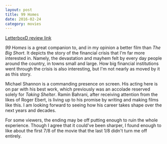 ```yaml
---
layout: post
title: 99 Homes 
date: 2016-02-24
category: movies
---
```

 
[LetterboxD review link](http://letterboxd.com/samarthbhaskar/film/99-homes/)

 <em>99 Homes</em> is a great companion to, and in my opinion a better film than <em>The Big Short</em>. It depicts the story of the financial crisis that I'm far more interested in. Namely, the devastation and mayhem felt by every day people around the country, in towns small and large. How big financial institutions went through the crisis is also interesting, but I'm not nearly as moved by it as this story.

Michael Shannon is a commanding presence on screen. His acting here is on par with his best work, which previously was an accolade reserved solely for <em>Taking Shelter</em>. Ramin Bahrani, after receiving attention from the likes of Roger Ebert, is living up to his promise by writing and making films like this. I am looking forward to seeing how his career takes shape over the next years and decades. 

For some viewers, the ending may be off putting enough to ruin the whole experience. Though I agree that it could've been sharper, I found enough to like about the first 7/8 of the movie that the last 1/8 didn't turn me off entirely.
